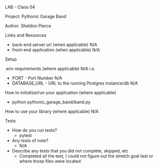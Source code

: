 LAB - Class 04

Project: Pythonic Garage Band

Author: Sheldon Pierce

Links and Resources
- back-end server url (when applicable) N/A
- front-end application (when applicable) N/A

Setup

.env requirements (where applicable) N/A
i.e.

- PORT - Port Number N/A
- DATABASE_URL - URL to the running Postgres instance/db N/A

How to initialize/run your application (where applicable)
- python pythonic_garage_band/band.py


How to use your library (where applicable) N/A

Tests
- How do you run tests?
  - pytest
- Any tests of note?
  - N/A
- Describe any tests that you did not complete, skipped, etc
  - Completed all the test, I could not figure out the stretch goal test or where those files were located